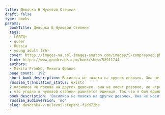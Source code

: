 ```yaml
---
title: Девочка В Нулевой Степени
draft: false
type: books
params:
  bookTitle: Девочка В Нулевой Степени
  tags:
  - LGBTQ+
  - queer
  - Russia
  - young adult (YA)
  cover: https://images-na.ssl-images-amazon.com/images/S/compressed.photo.goodreads.com/books/1653768916i/58911744.jpg
  link: https://www.goodreads.com/book/show/58911744
  authors:
  - Mikita Franko, Микита Франко
  page_count: '192'
  short_book_description: Василиса не похожа на других девочек. Она не носит розовое, не играет с куклами и хочет одеваться как ее старший брат Гордей.
  russian_translation_status: exists
  ? василиса не похожа на других девочек. она не носит розовое, не играет с куклами и хочет одеваться как ее старший брат гордей. гордей помогает василисе стать васей и хранит его секрет. а вася помогает гордею проворачивать мошеннические схемы и зарабатывать деньги. вася тянется к брату и хочет проводить с ним все свободное время, однако давление семьи, школы и общества, кажется, неминуемо изменит их жизни...«я — девочка в нулевой степени. тогда я еще этого не понимал, но теперь понимаю
  : что угодно в нулевой степени равняется единице. Так что я был единицей. Единственным на планете. Инородным объектом, пришельцем, случайно упавшим с космического корабля на чей-то балкон...»
  book_description: 'Василиса не похожа на других девочек. Она не носит розовое, не играет с куклами и хочет одеваться как ее старший брат Гордей. Гордей помогает Василисе стать Васей и хранит его секрет. А Вася помогает Гордею проворачивать мошеннические схемы и зарабатывать деньги. Вася тянется к брату и хочет проводить с ним все свободное время, однако давление семьи, школы и общества, кажется, неминуемо изменит их жизни...«Я — девочка в нулевой степени. Тогда я еще этого не понимал, но теперь понимаю: что угодно в нулевой степени равняется единице. Так что я был единицей. Единственным на планете. Инородным объектом, пришельцем, случайно упавшим с космического корабля на чей-то балкон...»'
  russian_audioversion: 'no'
  slug: devochka-v-nulevoi-stepeni-f1dd72be
---
```

